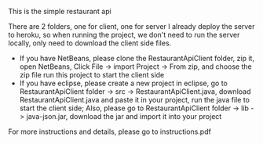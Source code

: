 This is the simple restaurant api

There are 2 folders, one for client, one for server
I already deploy the server to heroku, so when running the project, we don't need to run the server locally, only need to download the client side files.

- If you have NetBeans, please clone the RestaurantApiClient folder, zip it, open NetBeans,
Click File -> import Project -> From zip, and choose the zip file
run this project to start the client side
- If you have eclipse, please create a new project in eclipse, go to RestaurantApiClient folder -> src -> RestaurantApiClient.java, download RestaurantApiClient.java and paste it in your project, run the java file to start the client side; Also, please go to RestaurantApiClient folder -> lib -> java-json.jar, download the jar and import it into your project

For more instructions and details, please go to instructions.pdf
